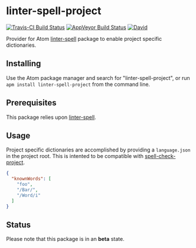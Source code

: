 # linter-spell-project

[![Travis-CI Build Status](https://img.shields.io/travis/yitzchak/linter-spell-project/master.svg?label=Linux/OSX%20build)](https://travis-ci.org/yitzchak/linter-spell-project) [![AppVeyor Build Status](https://img.shields.io/appveyor/ci/yitzchak/linter-spell-project/master.svg?label=Windows%20build)](https://ci.appveyor.com/project/yitzchak/linter-spell-project) [![David](https://img.shields.io/david/yitzchak/linter-spell-project.svg)](https://david-dm.org/yitzchak/linter-spell-project)

Provider for Atom [linter-spell](https://atom.io/packages/linter-spell) package
to enable project specific dictionaries.

## Installing

Use the Atom package manager and search for "linter-spell-project", or run
`apm install linter-spell-project` from the command line.

## Prerequisites

This package relies upon [linter-spell](https://atom.io/packages/linter-spell).

## Usage

Project specific dictionaries are accomplished by providing a `language.json` in
the project root. This is intented to be compatible with
[spell-check-project](https://atom.io/packages/spell-check-project).

```json
{
  "knownWords": [
    "foo",
    "/Bar/",
    "/Word/i"
  ]
}
```

## Status

Please note that this package is in an **beta** state.
